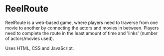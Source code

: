 # ReelRoute

ReelRoute is a web-based game, where players need to traverse from one movie to another by connecting the actors and movies in between. Players need to complete the route in the least amount of time and 'links' (number of actors/movies used).

Uses HTML, CSS and JavaScript.
